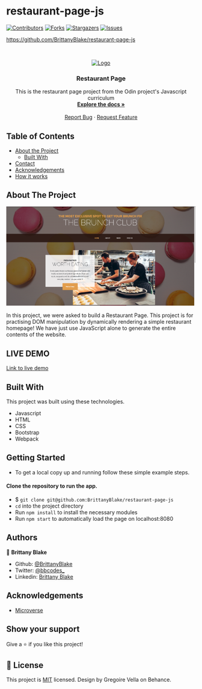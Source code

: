 # restaurant-page-js

<!--
*** Thanks for checking out this README Template. If you have a suggestion that would
*** make this better, please fork the repo and create a pull request or simply open
*** an issue with the tag "enhancement".
*** Thanks again! Now go create something AMAZING! :D
-->

<!-- PROJECT SHIELDS -->
<!--
*** I'm using markdown "reference style" links for readability.
*** Reference links are enclosed in brackets [ ] instead of parentheses ( ).
*** See the bottom of this document for the declaration of the reference variables
*** for contributors-url, forks-url, etc. This is an optional, concise syntax you may use.
*** https://www.markdownguide.org/basic-syntax/#reference-style-links
-->
[![Contributors][contributors-shield]][contributors-url]
[![Forks][forks-shield]][forks-url]
[![Stargazers][stars-shield]][stars-url]
[![Issues][issues-shield]][issues-url]

https://github.com/BrittanyBlake/restaurant-page-js
<!-- PROJECT LOGO -->
<br />
<p align="center">
  <a href="https://github.com/BrittanyBlake/restaurant-page-js/feature">
    <img src="https://banner2.cleanpng.com/20180605/ekx/kisspng-javascript-responsive-web-design-programmer-5b16edb4e41b02.4855169215282293009343.jpg" alt="Logo" width="80" height="80">
  </a>

  <h3 align="center">Restaurant Page</h3>

  <p align="center">
    This is the restaurant page project from the Odin project's Javascript curriculum
    <br />
    <a href="https://github.com/BrittanyBlake/restaurant-page-js"><strong>Explore the docs »</strong></a>
    <br />
    <br />
    <a href="https://github.com/BrittanyBlake/restaurant-page-js/issues">Report Bug</a>
    ·
    <a href="https://github.com/BrittanyBlake/restaurant-page-js/issues">Request Feature</a>
  </p>
</p>

<!-- TABLE OF CONTENTS -->
## Table of Contents

* [About the Project](#about-the-project)
  * [Built With](#built-with)
* [Contact](#Authors)
* [Acknowledgements](#acknowledgements)
* [How it works](#How-it-works)

<!-- ABOUT THE PROJECT -->
## About The Project

![Screenshot](src/assets/screenshot.png)


In this project, we were asked to build a Restaurant Page. This project is for practising DOM manipulation by dynamically rendering a simple restaurant homepage! We have just use JavaScript alone to generate the entire contents of the website.

## LIVE DEMO
 [Link to live demo](#) 



<!-- BUILD WITH -->
## Built With
This project was built using these technologies.
* Javascript
* HTML
* CSS
* Bootstrap
* Webpack

<!-- ABOUT THE PROJECT -->
## Getting Started
- To get a local copy up and running follow these simple example steps.

#### Clone the repository to run the app.

- $ `git clone git@github.com:BrittanyBlake/restaurant-page-js`
- `cd` into the project directory
- Run `npm install` to install the necessary modules
- Run `npm start` to automatically load the page on localhost:8080


<!-- CONTACT -->
## Authors

👤 **Brittany Blake**

- Github: [@BrittanyBlake](https://github.com/BrittanyBlake)
- Twitter: [@bbcodes_](https://twitter.com/bbcodes_)
- Linkedin: [Brittany Blake](https://www.linkedin.com/in/brittany-blake-843951109/)

<!-- ACKNOWLEDGEMENTS -->
## Acknowledgements
* [Microverse](https://www.microverse.org/)

## Show your support

Give a ⭐️ if you like this project!

<!-- MARKDOWN LINKS & IMAGES -->
<!-- https://www.markdownguide.org/basic-syntax/#reference-style-links -->
[contributors-shield]: https://img.shields.io/github/contributors/BrittanyBlake/restaurant-page-js.svg?style=flat-square
[contributors-url]: https://github.com/BrittanyBlake/restaurant-page-js/graphs/contributors
[forks-shield]: https://img.shields.io/github/forks/BrittanyBlake/restaurant-page-js.svg?style=flat-square
[forks-url]: https://github.com/BrittanyBlake/restaurant-page-js/network/members
[stars-shield]: https://img.shields.io/github/stars/BrittanyBlake/restaurant-page-js?style=flat-square
[stars-url]: https://github.com/BrittanyBlake/restaurant-page-js/stargazers
[issues-shield]: https://img.shields.io/github/issues/BrittanyBlake/restaurant-page-js.svg?style=flat-square
[issues-url]: https://github.com/BrittanyBlake/restaurant-page-js/issues

## 📝 License

This project is [MIT](https://opensource.org/licenses/MIT) licensed. Design by Gregoire Vella on Behance.